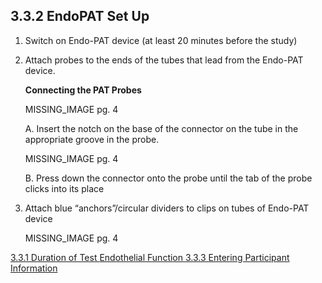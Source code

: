 ## 3.3.2 EndoPAT Set Up

1. Switch on Endo-PAT device (at least 20 minutes before the study)
2. Attach probes to the ends of the tubes that lead from the Endo-PAT device.

    **Connecting the PAT Probes**

    MISSING_IMAGE pg. 4

    A. Insert the notch on the base of the connector on the tube in the appropriate groove in the
    probe.

    MISSING_IMAGE pg. 4

    B. Press down the connector onto the probe until the tab of the probe clicks into its place

3. Attach blue “anchors”/circular dividers to clips on tubes of Endo-PAT device

    MISSING_IMAGE pg. 4


<div class="center">
<div class="btn-group">
  <a href=":pages_path:/manuals/endothelial-function/3-03-01-duration-of-test.md" class="btn btn-default">
    <span class="glyphicon glyphicon-chevron-left"></span>
    3.3.1 Duration of Test
  </a>

  <a href=":pages_path:/manuals/endothelial-function" class="btn btn-default">
    <span class="glyphicon glyphicon-chevron-up"></span>
    Endothelial Function
  </a>

  <a href=":pages_path:/manuals/endothelial-function/3-03-03-entering-ppt-info.md" class="btn btn-success">
    3.3.3 Entering Participant Information
    <span class="glyphicon glyphicon-chevron-right"></span>
  </a>
</div>
</div>
